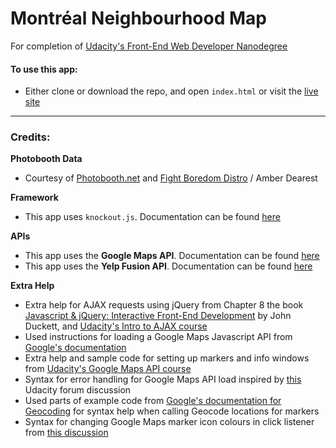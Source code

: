 # Montréal Neighbourhood Map
For completion of [Udacity's Front-End Web Developer Nanodegree](https://www.udacity.com/course/front-end-web-developer-nanodegree--nd001)

#### To use this app:
- Either clone or download the repo, and open `index.html` or visit the [live site](URL)

-----
### Credits:

**Photobooth Data**
- Courtesy of [Photobooth.net](http://www.photobooth.net/locations/map.php?) and [Fight Boredom Distro](https://fight-boredom.com/2016/03/11/critical-breakfast-2-and-a-montreal-photobooth-map/) / Amber Dearest

**Framework**
- This app uses `knockout.js`. Documentation can be found [here](http://knockoutjs.com)

**APIs**
- This app uses the **Google Maps API**. Documentation can be found [here](https://developers.google.com/maps/documentation/)
- This app uses the **Yelp Fusion API**. Documentation can be found [here](https://www.yelp.com/developers/documentation/v3)

**Extra Help**
- Extra help for AJAX requests using jQuery from Chapter 8 the book [Javascript & jQuery: Interactive Front-End Development](http://javascriptbook.com/) by John Duckett, and [Udacity's Intro to AJAX course](https://www.udacity.com/course/intro-to-ajax--ud110)
- Used instructions for loading a Google Maps Javascript API from [Google's documentation](https://developers.google.com/maps/documentation/javascript/tutorial)
- Extra help and sample code for setting up markers and info windows from [Udacity's Google Maps API course](https://www.udacity.com/course/google-maps-apis--ud864)
- Syntax for error handling for Google Maps API load inspired by [this](https://discussions.udacity.com/t/handling-google-maps-in-async-and-fallback/34282/33?) Udacity forum discussion
- Used parts of example code from [Google's documentation for Geocoding](https://developers.google.com/maps/documentation/javascript/geocoding) for syntax help when calling Geocode locations for markers
- Syntax for changing Google Maps marker icon colours in click listener from [this discussion](http://stackoverflow.com/questions/32651238/how-to-change-marker-color-google-maps)
